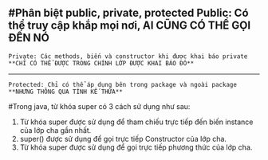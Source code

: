 
#Phân biệt public, private, protected
	Public: Có thể truy cập khắp mọi nơi, **AI CŨNG CÓ THỂ GỌI ĐẾN NÓ**
---
	Private: Các methods, biến và constructor khi được khai báo private **CHỈ CÓ THỂ ĐƯỢC TRONG CHÍNH LỚP ĐƯỢC KHAI BÁO ĐÓ**
---
	Protected: Chỉ có thể áp dụng bên trong package và ngoài package **NHƯNG THÔNG QUA TÍNH KẾ THỪA**
	
#Trong java, từ khóa super có 3 cách sử dụng như sau:

1. Từ khóa super được sử dụng để tham chiếu trực tiếp đến biến instance của lớp cha gần nhất.
2. super() được sử dụng để gọi trực tiếp Constructor của lớp cha.
3. Từ khóa super được sử dụng để gọi trực tiếp phương thức của lớp cha.